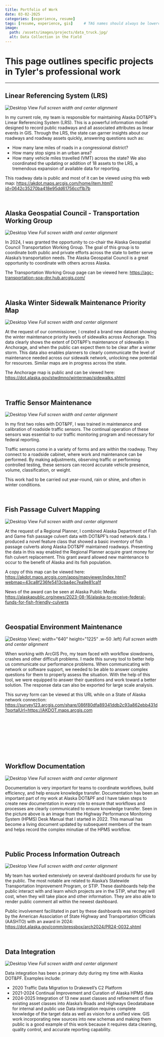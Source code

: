 ```yaml
---
title: Portfolio of Work
date: 03-02-2025
categories: [experience, resume]
tags: [resume, experience, gis]     # TAG names should always be lowercase
image:
  path: /assets/images/projects/data_truck.jpg/
  alt: Data Collection in the Field
---
```


# This page outlines specific projects in Tyler's professional work
---

## **Linear Referencing System (LRS)**
![Desktop View](/assets/images/projects/LRS.jpg)
_Full screen width and center alignment_

In my current role, my team is responsible for maintaining Alaska DOT&PF’s Linear Referencing System (LRS). This is a powerful information model designed to record public roadways and all associated attributes as linear events in GIS.
Through the LRS, the state can garner insights about our roadways and roadway assets quickly, answering questions such as:
-	How many lane miles of roads in a congressional district?
-	How many stop signs in an urban area? 
-	How many vehicle miles travelled (VMT) across the state?
We also coordinated the updating or addition of 18 assets to the LRS, a tremendous expansion of available data for reporting. 

This roadway data is public and most of it can be viewed using this web map:
https://akdot.maps.arcgis.com/home/item.html?id=0642c35270ba418e95dd61756ccf1b7b

<br>


## **Alaska Geospatial Council - Transportation Working Group**
![Desktop View](/assets/images/projects/Geocouncil%201.jpg)
_Full screen width and center alignment_

In 2024, I was granted the opportunity to co-chair the Alaska Geospatial Council Transportation Working Group. The goal of this group is to coordinate both public and private efforts across the state to better serve Alaska’s transportation needs.
The Alaska Geospatial Council is a great opportunity to coordinate with others across Alaska.

The Transportation Working Group page can be viewed here:
<https://agc-transportation-soa-dnr.hub.arcgis.com/>

<br>


## **Alaska Winter Sidewalk Maintenance Priority Map**
![Desktop View](/assets/images/projects/Winter%20Sidewalks%201.jpg)
_Full screen width and center alignment_

At the request of our commissioner, I created a brand new dataset showing the winter maintenance priority levels of sidewalks across Anchorage. This data clearly shows the extent of DOT&PF’s maintenance of sidewalks in Anchorage, and when the public can expect them to be clear after a winter storm.
This data also enables planners to clearly communicate the level of maintenance needed across our sidewalk network, unlocking new potential for resources. 
Similar maps are in progress across the state.

The Anchorage map is public and can be viewed here:
<https://dot.alaska.gov/stwdmno/wintermap/sidewalks.shtml>

<br>


## **Traffic Sensor Maintenance**
![Desktop View](/assets/images/projects/Cabinet.jpg)
_Full screen width and center alignment_

In my first two roles with DOT&PF, I was trained in maintenance and calibration of roadside traffic sensors. The continual operation of these sensors was essential to our traffic monitoring program and necessary for federal reporting. 

Traffic sensors come in a variety of forms and are within the roadway. They connect to a roadside cabinet, where work and maintenance can be performed. By making adjustments, observing traffic or performing controlled testing, these sensors can record accurate vehicle presence, volume, classification, or weight.

This work had to be carried out year-round, rain or shine, and often in winter conditions. 

<br>


## **Fish Passage Culvert Mapping**
![Desktop View](/assets/images/projects/Fish%20Passage%20Points%20w%20Routes.png)
_Full screen width and center alignment_

At the request of a Regional Planner, I combined Alaska Department of Fish and Game fish passage culvert data with DOT&PF’s road network data. I produced a novel feature class that showed a basic inventory of fish passage culverts along Alaska DOT&PF maintained roadways. 
Presenting the data in this way enabled the Regional Planner acquire grant money for fish culvert replacement. This grant award allowed new maintenance to occur to the benefit of Alaska and its fish population. 

A copy of this map can be viewed here: <https://akdot.maps.arcgis.com/apps/mapviewer/index.html?webmap=43ca8f236fe5413cba4ec7ea9e81ca1f>

News of the award can be seen at Alaska Public Media:
<https://alaskapublic.org/news/2023-08-16/alaska-to-receive-federal-funds-for-fish-friendly-culverts>

<br>


## **Geospatial Environment Maintenance**
![Desktop View](/assets/images/projects/Survey%20123.jpg){: width="640" height="1225" .w-50 .left}
_Full screen width and center alignment_

When working with ArcGIS Pro, my team faced with workflow slowdowns, crashes and other difficult problems. 
I made this survey tool to better help us communicate our performance problems. 
When communicating with network or software support, we needed to be able to answer complex questions for them to properly assess the situation. With the help of this tool, we were equipped to answer their questions and work toward a better solution. 
The response data can also be exported for large scale analysis. 

This survey form can be viewed at this URL while on a State of Alaska network connection: <https://survey123.arcgis.com/share/086f80dfa89341ddb2c93a862ebb431d?portalUrl=https://AKDOT.maps.arcgis.com>

<br>
<br>
<br>
<br>
<br>
<br>
<br>

## **Workflow Documentation**
![Desktop View](/assets/images/projects/HPMS%20Desk%20Manual%20Pic%201.jpg)
_Full screen width and center alignment_

Documentation is very important for teams to coordinate workflows, build efficiency, and help ensure knowledge transfer. Documentation has been an important part of my work at Alaska DOT&PF and I have taken steps to create new documentation in every role to ensure that workflows and processes are clearly communicated to ensure knowledge transfer. 
Seen in the picture above is an image from the Highway Performance Monitoring System (HPMS) Desk Manual that I started in 2022. This manual has become a living document updated by subsequent members of the team and helps record the complex minutiae of the HPMS workflow.  

<br>

## Public Process Information Outreach
![Desktop View](/assets/images/projects/STIP%20Dashboard%201%20AMD%202.jpg)
_Full screen width and center alignment_

My team has worked extensively on several dashboard products for use by the public. The most notable are related to Alaska’s Statewide Transportation Improvement Program, or STIP. 
These dashboards help the public interact with and learn which projects are in the STIP, what they will cost, when they will take place and other information. They are also able to render public comment all within the newest dashboard. 

Public involvement facilitated in part by these dashboards was recognized by the American Association of State Highway and Transportation Officials (AASHTO) with an award in 2024:
<https://dot.alaska.gov/comm/pressbox/arch2024/PR24-0032.shtml>

<br>


## Data Integration
![Desktop View](/assets/images/projects/data_intergration.jpg)
_Full screen width and center alignment_

Data integration has been a primary duty during my time with Alaska DOT&PF. 
Examples include:
-	2020 		Traffic Data Migration to Drakewell’s C2 Platform
-	2021-2024	Continual Improvement and Curation of Alaska HPMS data
-	2024-2025	Integration of 13 new asset classes and refinement of five existing asset classes into Alaska’s Roads and Highways Geodatabase for internal and public use
Data integration requires complete knowledge of the target data as well as vision for a unified view. GIS work incorporating new sources into new schemas and making them public is a good example of this work because it requires data cleaning, quality control, and accurate reporting capability. 
